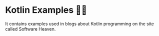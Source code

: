 # Kotlin Examples ✍🏻
It contains examples used in blogs about Kotlin programming on the site called Software Heaven.
